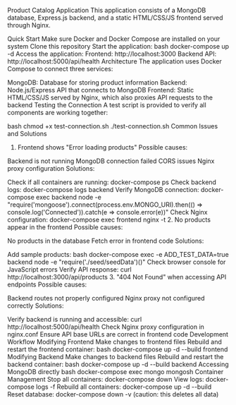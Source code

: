 Product Catalog Application
This application consists of a MongoDB database, Express.js backend, and a static HTML/CSS/JS frontend served through Nginx.

Quick Start
Make sure Docker and Docker Compose are installed on your system
Clone this repository
Start the application:
bash
docker-compose up -d
Access the application:
Frontend: http://localhost:3000
Backend API: http://localhost:5000/api/health
Architecture
The application uses Docker Compose to connect three services:

MongoDB: Database for storing product information
Backend: Node.js/Express API that connects to MongoDB
Frontend: Static HTML/CSS/JS served by Nginx, which also proxies API requests to the backend
Testing the Connection
A test script is provided to verify all components are working together:

bash
chmod +x test-connection.sh
./test-connection.sh
Common Issues and Solutions
1. Frontend shows "Error loading products"
Possible causes:

Backend is not running
MongoDB connection failed
CORS issues
Nginx proxy configuration
Solutions:

Check if all containers are running: docker-compose ps
Check backend logs: docker-compose logs backend
Verify MongoDB connection: docker-compose exec backend node -e "require('mongoose').connect(process.env.MONGO_URI).then(() => console.log('Connected')).catch(e => console.error(e))"
Check Nginx configuration: docker-compose exec frontend nginx -t
2. No products appear in the frontend
Possible causes:

No products in the database
Fetch error in frontend code
Solutions:

Add sample products:
bash
docker-compose exec -e ADD_TEST_DATA=true backend node -e "require('./seed/seedData')()"
Check browser console for JavaScript errors
Verify API response: curl http://localhost:3000/api/products
3. "404 Not Found" when accessing API endpoints
Possible causes:

Backend routes not properly configured
Nginx proxy not configured correctly
Solutions:

Verify backend is running and accessible: curl http://localhost:5000/api/health
Check Nginx proxy configuration in nginx.conf
Ensure API base URLs are correct in frontend code
Development Workflow
Modifying Frontend
Make changes to frontend files
Rebuild and restart the frontend container:
bash
docker-compose up -d --build frontend
Modifying Backend
Make changes to backend files
Rebuild and restart the backend container:
bash
docker-compose up -d --build backend
Accessing MongoDB directly
bash
docker-compose exec mongo mongosh
Container Management
Stop all containers: docker-compose down
View logs: docker-compose logs -f
Rebuild all containers: docker-compose up -d --build
Reset database: docker-compose down -v (caution: this deletes all data)
